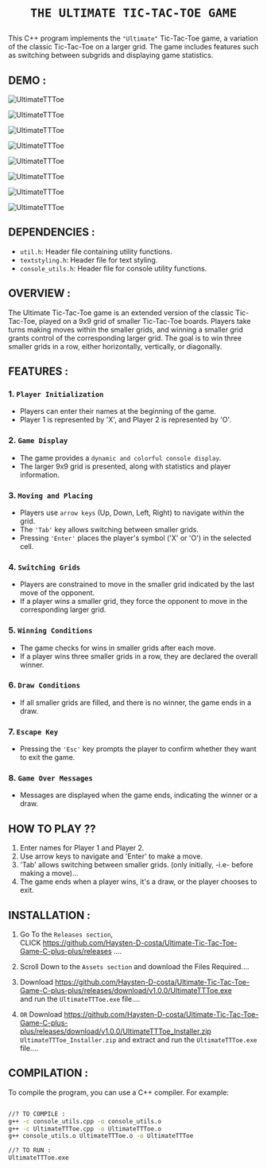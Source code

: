 # <p align="center">`THE ULTIMATE TIC-TAC-TOE GAME`</p>

This C++ program implements the `"Ultimate"` Tic-Tac-Toe game, a variation of the classic Tic-Tac-Toe on a larger grid. The game includes features such as switching between subgrids and displaying game statistics.

## DEMO : 

![UltimateTTToe](/DemoImages/01.png)

![UltimateTTToe](/DemoImages/02.png)

![UltimateTTToe](/DemoImages/03.png)

![UltimateTTToe](/DemoImages/04.png)

![UltimateTTToe](/DemoImages/05.png)

![UltimateTTToe](/DemoImages/06.png)

![UltimateTTToe](/DemoImages/07.png)

![UltimateTTToe](/DemoImages/08.png)


## DEPENDENCIES : 

- `util.h`: Header file containing utility functions.
- `textstyling.h`: Header file for text styling.
- `console_utils.h`: Header file for console utility functions.

## OVERVIEW : 

The Ultimate Tic-Tac-Toe game is an extended version of the classic Tic-Tac-Toe, played on a 9x9 grid of smaller Tic-Tac-Toe boards. Players take turns making moves within the smaller grids, and winning a smaller grid grants control of the corresponding larger grid. The goal is to win three smaller grids in a row, either horizontally, vertically, or diagonally.

## FEATURES : 

### 1. `Player Initialization`
- Players can enter their names at the beginning of the game.
- Player 1 is represented by 'X', and Player 2 is represented by 'O'.

### 2. `Game Display`
- The game provides a `dynamic and colorful console display`.
- The larger 9x9 grid is presented, along with statistics and player information.

### 3. `Moving and Placing`
- Players use `arrow keys` (Up, Down, Left, Right) to navigate within the grid.
- The `'Tab'` key allows switching between smaller grids.
- Pressing `'Enter'` places the player's symbol ('X' or 'O') in the selected cell.

### 4. `Switching Grids`
- Players are constrained to move in the smaller grid indicated by the last move of the opponent.
- If a player wins a smaller grid, they force the opponent to move in the corresponding larger grid.

### 5. `Winning Conditions`
- The game checks for wins in smaller grids after each move.
- If a player wins three smaller grids in a row, they are declared the overall winner.

### 6. `Draw Conditions`
- If all smaller grids are filled, and there is no winner, the game ends in a draw.

### 7. `Escape Key`
- Pressing the `'Esc'` key prompts the player to confirm whether they want to exit the game.

### 8. `Game Over Messages`
- Messages are displayed when the game ends, indicating the winner or a draw.

## HOW TO PLAY ??
1. Enter names for Player 1 and Player 2.
2. Use arrow keys to navigate and 'Enter' to make a move.
3. 'Tab' allows switching between smaller grids. (only initially, -i.e- before making a move)...
4. The game ends when a player wins, it's a draw, or the player chooses to exit.

## INSTALLATION : 

1. Go To the `Releases section`,<br>
CLICK https://github.com/Haysten-D-costa/Ultimate-Tic-Tac-Toe-Game-C-plus-plus/releases ....

2. Scroll Down to the `Assets section` and download the Files Required....

3. Download 
https://github.com/Haysten-D-costa/Ultimate-Tic-Tac-Toe-Game-C-plus-plus/releases/download/v1.0.0/UltimateTTToe.exe <br>
and run the `UltimateTTToe.exe` file....

4. `OR` Download https://github.com/Haysten-D-costa/Ultimate-Tic-Tac-Toe-Game-C-plus-plus/releases/download/v1.0.0/UltimateTTToe_Installer.zip <br>
`UltimateTTToe_Installer.zip` and extract and run the `UltimateTTToe.exe` file....


## COMPILATION : 

To compile the program, you can use a C++ compiler. For example:
```bash

//? TO COMPILE :
g++ -c console_utils.cpp -o console_utils.o
g++ -c UltimateTTToe.cpp -o UltimateTTToe.o
g++ console_utils.o UltimateTTToe.o -o UltimateTTToe

//? TO RUN : 
UltimateTTToe.exe
